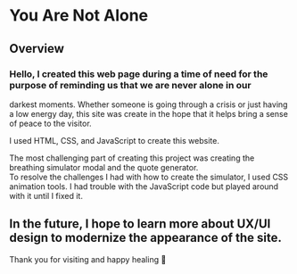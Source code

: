 # You Are Not Alone

## Overview

### Hello,  I created this web page during a time of need for the purpose of reminding us that we are never alone in our 
darkest moments.  Whether someone is going through a crisis or just having a low energy day, this site was create in the hope
that it helps bring a sense of peace to the visitor.

I used HTML, CSS, and JavaScript to create this website. 

The most challenging part of creating this project was creating the breathing simulator modal and the quote generator.  
To resolve the challenges I had with how to create the simulator, I used CSS animation tools.  I had trouble with the JavaScript code
but played around with it until I fixed it.

## In the future, I hope to learn more about UX/UI design to modernize the appearance of the site.

Thank you for visiting and happy healing 🙏

